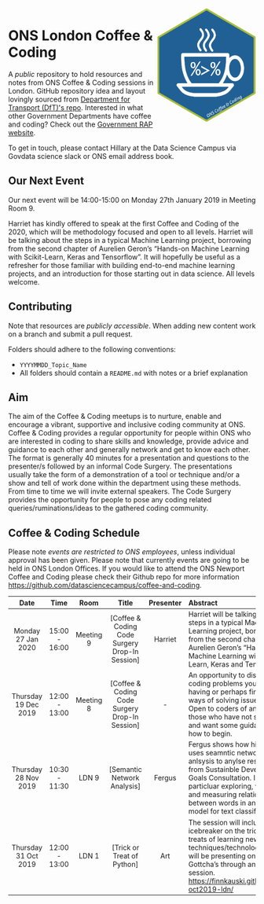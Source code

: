 <img src="ons_cnc_hex.png" width="200" align="right">

# ONS London Coffee & Coding

A _public_ repository to hold resources and notes from ONS Coffee & Coding sessions in London. GitHub repository idea and layout lovingly sourced from [Department for Transport (DfT)'s repo](https://github.com/departmentfortransport/coffee-and-coding). Interested in what other Government Departments have coffee and coding? Check out the [Government RAP website](https://ukgovdatascience.github.io/rap-website/resource-coffee-and-coding.html).

To get in touch, please contact Hillary at the Data Science Campus via Govdata science slack or ONS email address book. 

## Our Next Event

Our next event will be 14:00-15:00 on Monday 27th January 2019 in Meeting Room 9. 

Harriet has kindly offered to speak at the first Coffee and Coding of the 2020, which will be methodology focused and open to all levels. Harriet will be talking about the steps in a typical Machine Learning project, borrowing from the second chapter of Aurelien Geron’s “Hands-on Machine Learning with Scikit-Learn, Keras and Tensorflow”. 
It will hopefully be useful as a refresher for those familiar with building end-to-end machine learning projects, and an introduction for those starting out in data science. All levels welcome.

## Contributing
Note that resources are _publicly accessible_. When adding new content work on a branch and submit a pull request.

Folders should adhere to the following conventions:

* `YYYYMMDD_Topic_Name`
* All folders should contain a `README.md` with notes or a brief explanation

## Aim
The aim of the Coffee & Coding meetups is to nurture, enable and encourage a vibrant, supportive and inclusive coding community at ONS. Coffee & Coding provides a regular opportunity for people within ONS who are interested in coding to share skills and knowledge, provide advice and guidance to each other and generally network and get to know each other. <br>The format is generally 40 minutes for a presentation and questions to the presenter/s followed by an informal Code Surgery. The presentations usually take the form of a demonstration of a tool or technique and/or a show and tell of work done within the department using these methods. From time to time we will invite external speakers. The Code Surgery provides the opportunity for people to pose any coding related queries/ruminations/ideas to the gathered coding community.

## Coffee & Coding Schedule

Please note *events are restricted to ONS employees*, unless individual approval has been given. Please note that currently events are going to be held in ONS London Offices. If you would like to attend the ONS Newport Coffee and Coding please check their Github repo for more information https://github.com/datasciencecampus/coffee-and-coding. 


|Date| Time | Room | Title | Presenter | Abstract|
|:----------------:|:----:|:---:|:---------:|:--------------------:|:-------------------------------|
| Monday 27 Jan 2020 | 15:00 - 16:00 | Meeting 9 | [Coffee & Coding Code Surgery Drop-In Session]| Harriet | Harriet will be talking about the steps in a typical Machine Learning project, borrowing from the second chapter of Aurelien Geron’s “Hands-on Machine Learning with Scikit-Learn, Keras and Tensorflow”. |
| Thursday 19 Dec 2019 | 12:00 - 13:00 | Meeting 8 | [Coffee & Coding Code Surgery Drop-In Session]| - | An opportunity to discuss any coding problems you are having or perhaps find better ways of solving issues. <br>Open to coders of any level or those who have not started yet and want some guidance on how to begin. |
| Thursday 28 Nov 2019 | 10:30 - 11:30 | LDN 9 | [Semantic Network Analysis] | Fergus | Fergus shows how his probject uses seamntic network anlsysis to anylse responses from Sustainble Development Goals Consultation. In particluar exploring, visualising and measuring relationship between words in an embdded model for text classifcation. |
|Thursday 31 Oct 2019 | 12:00 - 13:00 | LDN 1 | [Trick or Treat of Python] | Art | The session will include an icebreaker on the tricks and treats of learning new techniques/technologies. Art will be presenting on Python Gottcha’s through an inteactive session. https://finnkauski.github.io/cc-oct2019-ldn/ |
